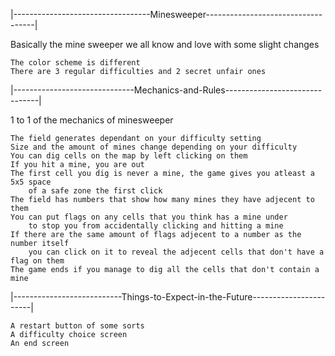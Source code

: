 |----------------------------------Minesweeper-----------------------------------|  

Basically the mine sweeper we all know and love with some slight changes  

    The color scheme is different   
    There are 3 regular difficulties and 2 secret unfair ones  
    
|------------------------------Mechanics-and-Rules-------------------------------|  

1 to 1 of the mechanics of minesweeper  

    The field generates dependant on your difficulty setting
    Size and the amount of mines change depending on your difficulty
    You can dig cells on the map by left clicking on them
    If you hit a mine, you are out
    The first cell you dig is never a mine, the game gives you atleast a 5x5 space
        of a safe zone the first click
    The field has numbers that show how many mines they have adjecent to them
    You can put flags on any cells that you think has a mine under 
        to stop you from accidentally clicking and hitting a mine
    If there are the same amount of flags adjecent to a number as the number itself
        you can click on it to reveal the adjecent cells that don't have a flag on them
    The game ends if you manage to dig all the cells that don't contain a mine

|---------------------------Things-to-Expect-in-the-Future-----------------------|

    A restart button of some sorts  
    A difficulty choice screen  
    An end screen  
